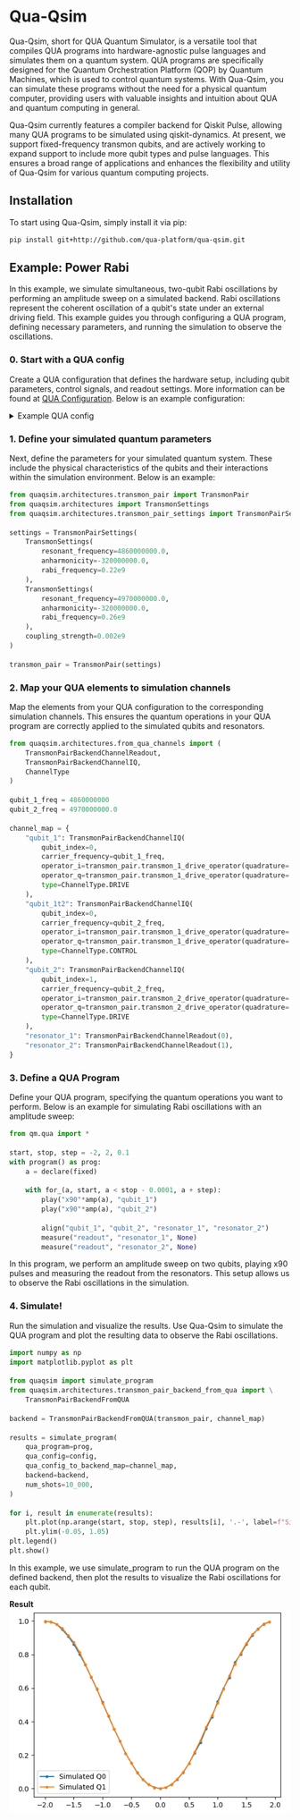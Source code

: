 # Qua-Qsim
Qua-Qsim, short for QUA Quantum Simulator, is a versatile tool that compiles QUA programs into hardware-agnostic pulse languages and simulates them on a quantum system. QUA programs are specifically designed for the Quantum Orchestration Platform (QOP) by Quantum Machines, which is used to control quantum systems.
With Qua-Qsim, you can simulate these programs without the need for a physical quantum computer, providing users with valuable insights and intuition about QUA and quantum computing in general.

Qua-Qsim currently features a compiler backend for Qiskit Pulse, allowing many QUA programs to be simulated using qiskit-dynamics. At present, we support fixed-frequency transmon qubits, and are actively working to expand support to include more qubit types and pulse languages. This ensures a broad range of applications and enhances the flexibility and utility of Qua-Qsim for various quantum computing projects.


## Installation
To start using Qua-Qsim, simply install it via pip:
```sh
pip install git+http://github.com/qua-platform/qua-qsim.git
```

## Example: Power Rabi
In this example, we simulate simultaneous, two-qubit Rabi oscillations by performing an amplitude sweep on a simulated backend. Rabi oscillations represent the coherent oscillation of a qubit's state under an external driving field. This example guides you through configuring a QUA program, defining necessary parameters, and running the simulation to observe the oscillations.

### 0. Start with a QUA config

Create a QUA configuration that defines the hardware setup, including qubit parameters, control signals, and readout settings. 
More information can be found at [QUA Configuration](https://docs.quantum-machines.co/1.1.7/qm-qua-sdk/docs/Introduction/config/).
Below is an example configuration: 


<details> 
  <summary>Example QUA config</summary>

```python

from qualang_tools.units import unit
u = unit(coerce_to_integer=True)

x90_q1_amp = 0.08
x90_q2_amp = 0.068

x90_len = 260 // 4

qubit_1_IF = 50 * u.MHz
qubit_1_LO = 4860000000 - qubit_1_IF

qubit_2_IF = 60 * u.MHz
qubit_2_LO = 4970000000 - qubit_2_IF

resonator_1_LO = 5.5 * u.GHz
resonator_1_IF = 60 * u.MHz

resonator_2_LO = 5.5 * u.GHz
resonator_2_IF = 60 * u.MHz

readout_len = 5000
readout_amp = 0.2

time_of_flight = 24

config = {
    "version": 1,
    "controllers": {
        "con1": {
            "analog_outputs": {
                1: {"offset": 0.0},  # I resonator 1
                2: {"offset": 0.0},  # Q resonator 1
                3: {"offset": 0.0},  # I resonator 2
                4: {"offset": 0.0},  # Q resonator 2
                5: {"offset": 0.0},  # I qubit 1
                6: {"offset": 0.0},  # Q qubit 1
                7: {"offset": 0.0},  # I qubit 2
                8: {"offset": 0.0},  # Q qubit 2
            },
            "digital_outputs": {},
            "analog_inputs": {
                1: {"offset": 0.0, "gain_db": 0},  # I from down-conversion
                2: {"offset": 0.0, "gain_db": 0},  # Q from down-conversion
            },
        },
    },
    "elements": {
        "qubit_1": {
            "RF_inputs": {"port": ("octave1", 3)},
            "intermediate_frequency": qubit_1_IF,
            "operations": {
                "x90": "x90_q1_pulse",
                "y90": "y90_q1_pulse",
            },
        },
        "qubit_1t2": {
            "RF_inputs": {"port": ("octave1", 3)},
            "intermediate_frequency": qubit_2_IF,
            "operations": {
                "x90": "x90_pulse",
            },
        },
        "qubit_2": {
            "RF_inputs": {"port": ("octave1", 4)},
            "intermediate_frequency": qubit_2_IF,
            "operations": {
                "x90": "x90_q2_pulse",
            },
        },
        "resonator_1": {
            "RF_inputs": {"port": ("octave1", 1)},
            "RF_outputs": {"port": ("octave1", 1)},
            "intermediate_frequency": resonator_1_IF,
            "operations": {
                "readout": "readout_pulse",
            },
            "time_of_flight": time_of_flight,
            "smearing": 0,
        },
        "resonator_2": {
            "RF_inputs": {"port": ("octave1", 2)},
            "RF_outputs": {"port": ("octave1", 1)},
            "intermediate_frequency": resonator_2_IF,
            "operations": {
                "readout": "readout_pulse",
            },
            "time_of_flight": time_of_flight,
            "smearing": 0,
        },
    },
    "octaves": {
        "octave1": {
            "RF_outputs": {
                1: {
                    "LO_frequency": resonator_1_LO,
                    "LO_source": "internal",
                    "output_mode": "always_on",
                    "gain": 0,
                },
                2: {
                    "LO_frequency": resonator_2_LO,
                    "LO_source": "internal",
                    "output_mode": "always_on",
                    "gain": 0,
                },
                3: {
                    "LO_frequency": qubit_1_LO,
                    "LO_source": "internal",
                    "output_mode": "always_on",
                    "gain": 0,
                },
                4: {
                    "LO_frequency": qubit_2_LO,
                    "LO_source": "internal",
                    "output_mode": "always_on",
                    "gain": 0,
                },
            },
            "RF_inputs": {
                1: {
                    "LO_frequency": resonator_1_LO,
                    "LO_source": "internal",
                },
            },
            "connectivity": "con1",
        }
    },
    "pulses": {
        "x90_q1_pulse": {
            "operation": "control",
            "length": x90_len,
            "waveforms": {
                "I": "x90_q1_I_wf",
                "Q": "x90_q1_Q_wf",
            },
        },
        "y90_q1_pulse": {
            "operation": "control",
            "length": x90_len,
            "waveforms": {
                "I": "y90_q1_I_wf",
                "Q": "y90_q1_Q_wf",
            },
        },
        "x90_q2_pulse": {
            "operation": "control",
            "length": x90_len,
            "waveforms": {
                "I": "x90_q2_I_wf",
                "Q": "x90_q2_Q_wf",
            },
        },
        "y90_q2_pulse": {
            "operation": "control",
            "length": x90_len,
            "waveforms": {
                "I": "y90_q2_I_wf",
                "Q": "y90_q2_Q_wf",
            },
        },
        "readout_pulse": {
            "operation": "measurement",
            "length": readout_len,
            "waveforms": {
                "I": "readout_wf",
                "Q": "zero_wf",
            },
            "integration_weights": {
                "cos": "cosine_weights",
                "sin": "sine_weights",
                "minus_sin": "minus_sine_weights",
            },
            "digital_marker": "ON",
        },
    },
    "waveforms": {
        "zero_wf": {"type": "constant", "sample": 0.0},
        # q1
        "x90_q1_I_wf": {"type": "constant", "sample": x90_q1_amp},
        "x90_q1_Q_wf": {"type": "constant", "sample": 0.},
        "y90_q1_I_wf": {"type": "constant", "sample": 0.},
        "y90_q1_Q_wf": {"type": "constant", "sample": x90_q1_amp},
        # q2
        "x90_q2_I_wf": {"type": "constant", "sample": x90_q2_amp},
        "x90_q2_Q_wf": {"type": "constant", "sample": 0.},
        "y90_q2_I_wf": {"type": "constant", "sample": 0.},
        "y90_q2_Q_wf": {"type": "constant", "sample": x90_q2_amp},
        "readout_wf": {"type": "constant", "sample": readout_amp},
    },
    "digital_waveforms": {
        "ON": {"samples": [(1, 0)]},
    },
}


```
</details>

### 1. Define your simulated quantum parameters

Next, define the parameters for your simulated quantum system. These include the physical characteristics of the qubits and their interactions within the simulation environment. Below is an example:

```python
from quaqsim.architectures.transmon_pair import TransmonPair
from quaqsim.architectures import TransmonSettings
from quaqsim.architectures.transmon_pair_settings import TransmonPairSettings

settings = TransmonPairSettings(
    TransmonSettings(
        resonant_frequency=4860000000.0,
        anharmonicity=-320000000.0,
        rabi_frequency=0.22e9
    ),
    TransmonSettings(
        resonant_frequency=4970000000.0,
        anharmonicity=-320000000.0,
        rabi_frequency=0.26e9
    ),
    coupling_strength=0.002e9
)

transmon_pair = TransmonPair(settings)
```


### 2. Map your QUA elements to simulation channels

Map the elements from your QUA configuration to the corresponding simulation channels. This ensures the quantum operations in your QUA program are correctly applied to the simulated qubits and resonators.

```python
from quaqsim.architectures.from_qua_channels import (
    TransmonPairBackendChannelReadout,
    TransmonPairBackendChannelIQ, 
    ChannelType
)

qubit_1_freq = 4860000000
qubit_2_freq = 4970000000.0

channel_map = {
    "qubit_1": TransmonPairBackendChannelIQ(
        qubit_index=0,
        carrier_frequency=qubit_1_freq,
        operator_i=transmon_pair.transmon_1_drive_operator(quadrature='I'),
        operator_q=transmon_pair.transmon_1_drive_operator(quadrature='Q'),
        type=ChannelType.DRIVE
    ),
    "qubit_1t2": TransmonPairBackendChannelIQ(
        qubit_index=0,
        carrier_frequency=qubit_2_freq,
        operator_i=transmon_pair.transmon_1_drive_operator(quadrature='I'),
        operator_q=transmon_pair.transmon_1_drive_operator(quadrature='Q'),
        type=ChannelType.CONTROL
    ),
    "qubit_2": TransmonPairBackendChannelIQ(
        qubit_index=1,
        carrier_frequency=qubit_2_freq,
        operator_i=transmon_pair.transmon_2_drive_operator(quadrature='I'),
        operator_q=transmon_pair.transmon_2_drive_operator(quadrature='Q'),
        type=ChannelType.DRIVE
    ),
    "resonator_1": TransmonPairBackendChannelReadout(0),
    "resonator_2": TransmonPairBackendChannelReadout(1),
}
```

### 3. Define a QUA Program

Define your QUA program, specifying the quantum operations you want to perform. Below is an example for simulating Rabi oscillations with an amplitude sweep:

```python
from qm.qua import *

start, stop, step = -2, 2, 0.1
with program() as prog:
    a = declare(fixed)

    with for_(a, start, a < stop - 0.0001, a + step):
        play("x90"*amp(a), "qubit_1")
        play("x90"*amp(a), "qubit_2")

        align("qubit_1", "qubit_2", "resonator_1", "resonator_2")
        measure("readout", "resonator_1", None)
        measure("readout", "resonator_2", None)

```

In this program, we perform an amplitude sweep on two qubits, playing x90 pulses and measuring the readout from the resonators. This setup allows us to observe the Rabi oscillations in the simulation.

### 4. Simulate!

Run the simulation and visualize the results. Use Qua-Qsim to simulate the QUA program and plot the resulting data to observe the Rabi oscillations.

```python
import numpy as np
import matplotlib.pyplot as plt

from quaqsim import simulate_program
from quaqsim.architectures.transmon_pair_backend_from_qua import \
    TransmonPairBackendFromQUA

backend = TransmonPairBackendFromQUA(transmon_pair, channel_map)

results = simulate_program(
    qua_program=prog,
    qua_config=config,
    qua_config_to_backend_map=channel_map,
    backend=backend,
    num_shots=10_000,
)

for i, result in enumerate(results):
    plt.plot(np.arange(start, stop, step), results[i], '.-', label=f"Simulated Q{i}")
    plt.ylim(-0.05, 1.05)
plt.legend()
plt.show()
```

In this example, we use simulate_program to run the QUA program on the defined backend, then plot the results to visualize the Rabi oscillations for each qubit.

**Result**
![](img/rabi_example.png)